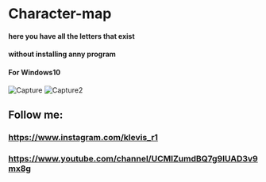 # Character-map

#### here you have all the letters that exist
#### without installing anny program
#### For Windows10

![Capture](https://user-images.githubusercontent.com/62477193/92609937-6bd0bb80-f2b7-11ea-92b8-2d40f8fff616.PNG)
![Capture2](https://user-images.githubusercontent.com/62477193/92642148-1361e400-f2e0-11ea-9d9b-6d248e19b0e3.PNG)
## Follow me:
### https://www.instagram.com/klevis_r1
### https://www.youtube.com/channel/UCMlZumdBQ7g9IUAD3v9mx8g

